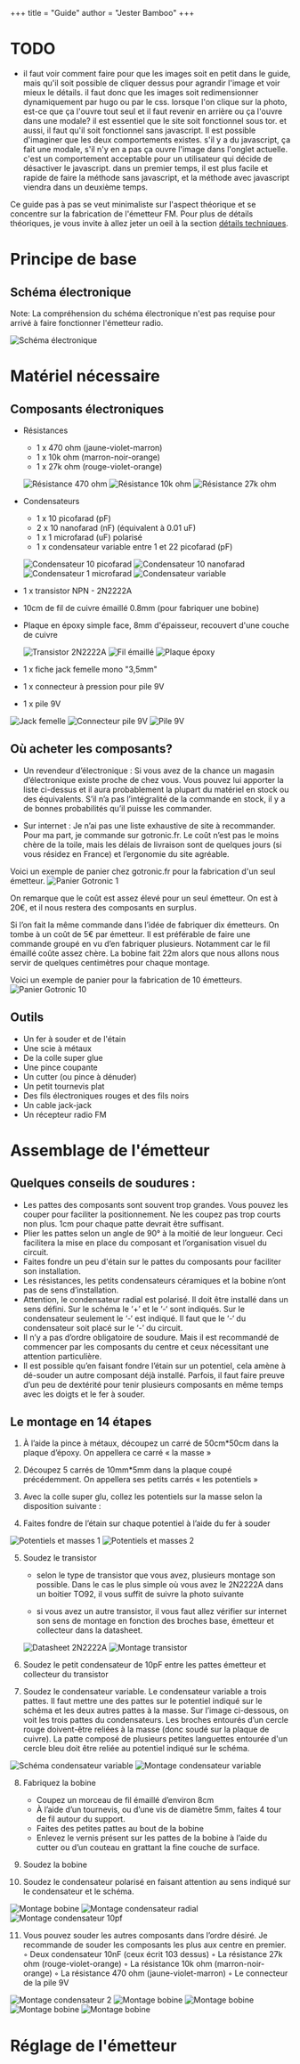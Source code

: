 +++
title = "Guide"
author = "Jester Bamboo"
+++
# TODO

- il faut voir comment faire pour que les images soit en petit dans le guide, mais qu'il soit possible de cliquer dessus pour agrandir l'image et voir mieux le détails. il faut donc que les images soit redimensionner dynamiquement par hugo ou par le css.
lorsque l'on clique sur la photo, est-ce que ça l'ouvre tout seul et il faut revenir en arrière ou ça l'ouvre dans une modale? il est essentiel que le site soit fonctionnel sous tor. et aussi, il faut qu'il soit fonctionnel sans javascript. Il est possible d'imaginer que les deux comportements existes. s'il y a du javascript, ça fait une modale, s'il n'y en a pas ça ouvre l'image dans l'onglet actuelle. c'est un comportement acceptable pour un utilisateur qui décide de désactiver le javascript. dans un premier temps, il est plus facile et rapide de faire la méthode sans javascript, et la méthode avec javascript viendra dans un deuxième temps.

Ce guide pas à pas se veut minimaliste sur l'aspect théorique et se concentre sur la fabrication de l'émetteur FM. Pour plus de détails théoriques, je vous invite à allez jeter un oeil à la section [détails techniques](/techniques).

# Principe de base

## Schéma électronique
Note: La compréhension du schéma électronique n'est pas requise pour arrivé à faire fonctionner l'émetteur radio.

![Schéma électronique](/schema-electronique.png)    


# Matériel nécessaire

## Composants électroniques

- Résistances
    - 1 x 470 ohm (jaune-violet-marron)
    - 1 x 10k ohm (marron-noir-orange)
    - 1 x 27k ohm (rouge-violet-orange)

    ![Résistance 470 ohm](/composants/resistance-470.jpg)
    ![Résistance 10k ohm](/composants/resistance-10k.jpg)
    ![Résistance 27k ohm](/composants/resistance-27k.jpg)

- Condensateurs
    - 1 x 10 picofarad (pF)
    - 2 x 10 nanofarad (nF) (équivalent à 0.01 uF)
    - 1 x 1 microfarad (uF) polarisé     
    - 1 x condensateur variable entre 1 et 22 picofarad (pF)

    ![Condensateur 10 picofarad](/composants/condensateur-10pF.jpg)
    ![Condensateur 10 nanofarad](/composants/condensateur-10nF.jpg)
    ![Condensateur 1 microfarad ](/composants/condensateur-1uF.jpg)
    ![Condensateur variable](/composants/condensateur-variable.jpg)


- 1 x transistor NPN - 2N2222A
- 10cm de fil de cuivre émaillé 0.8mm (pour fabriquer une bobine)
- Plaque en époxy simple face, 8mm d'épaisseur, recouvert d'une couche de cuivre

    ![Transistor 2N2222A](/composants/transistor-2N2222A.jpg)
    ![Fil émaillé](/composants/fil-emaille.jpg)
    ![Plaque époxy](/composants/plaque-epoxy.jpg)

- 1 x fiche jack femelle mono "3,5mm"
- 1 x connecteur à pression pour pile 9V
- 1 x pile 9V

![Jack femelle](/composants/jack-femelle.jpg)
![Connecteur pile 9V](/composants/connecteur-9V.jpg)
![Pile 9V](/composants/pile-9V.jpg)

## Où acheter les composants?

- Un revendeur d’électronique :
Si vous avez de la chance un magasin d’électronique existe proche de chez vous. Vous pouvez lui apporter la liste ci-dessus et il aura probablement la plupart du matériel en stock ou des équivalents. S’il n’a pas l’intégralité de la commande en stock, il y a de bonnes probabilités qu’il puisse les commander.

- Sur internet :
Je n’ai pas une liste exhaustive de site à recommander. Pour ma part, je commande sur gotronic.fr. Le coût n’est pas le moins chère de la toile, mais les délais de livraison sont de quelques jours (si vous résidez en France) et l’ergonomie du site agréable.

Voici un exemple de panier chez gotronic.fr pour la fabrication d'un seul émetteur.
![Panier Gotronic 1](/panier-gotronic-1.png)

On remarque que le coût est assez élevé pour un seul émetteur. On est à 20€, et il nous restera des composants en surplus.

Si l’on fait la même commande dans l’idée de fabriquer dix émetteurs. On tombe à un coût de 5€ par émetteur. Il est préférable de faire une commande groupé en vu d’en fabriquer plusieurs. Notamment car le fil émaillé coûte assez chère. La bobine fait 22m alors que nous allons nous servir de quelques centimètres pour chaque montage.

Voici un exemple de panier pour la fabrication de 10 émetteurs.
![Panier Gotronic 10](/panier-gotronic-10.png)

## Outils
- Un fer à souder et de l'étain
- Une scie à métaux
- De la colle super glue
- Une pince coupante
- Un cutter (ou pince à dénuder)
- Un petit tournevis plat
- Des fils électroniques rouges et des fils noirs
- Un cable jack-jack
- Un récepteur radio FM

# Assemblage de l'émetteur

## Quelques conseils de soudures :
- Les pattes des composants sont souvent trop grandes. Vous pouvez les couper pour faciliter la positionnement. Ne les coupez pas trop courts non plus. 1cm pour chaque patte devrait être suffisant.
- Plier les pattes selon un angle de 90° à la moitié de leur longueur. Ceci facilitera la mise en place du composant et l’organisation visuel du circuit.
- Faites fondre un peu d'étain sur le pattes du composants pour faciliter son installation.
- Les résistances, les petits condensateurs céramiques et la bobine n’ont pas de sens d’installation.
- Attention, le condensateur radial est polarisé. Il doit être installé dans un sens défini. Sur le schéma le ‘+’ et le ‘-‘ sont indiqués. Sur le condensateur seulement le ‘-‘ est indiqué. Il faut que le ‘-‘ du condensateur soit placé sur le ‘-’ du circuit.
- Il n’y a pas d’ordre obligatoire de soudure. Mais il est recommandé de commencer par les composants du centre et ceux nécessitant une attention particulière.
- Il est possible qu’en faisant fondre l’étain sur un potentiel, cela amène à dé-souder un autre composant déjà installé. Parfois, il faut faire preuve d’un peu de dextérité pour tenir plusieurs composants en même temps avec les doigts et le fer à souder.

## Le montage en 14 étapes
1. À l’aide la pince à métaux, découpez un carré de 50cm*50cm dans la plaque d’époxy. On appellera ce carré « la masse »

2. Découpez 5 carrés de 10mm*5mm dans la plaque coupé précédemment. On appellera ses petits carrés « les potentiels »

3. Avec la colle super glu, collez les potentiels sur la masse selon la disposition suivante :

4. Faites fondre de l’étain sur chaque potentiel à l’aide du fer à souder

![Potentiels et masses 1](/assemblage/1-potentiels-masses.jpg)
![Potentiels et masses 2](/assemblage/2-potentiels-colles.jpg)

5. Soudez le transistor
    - selon le type de transistor que vous avez, plusieurs montage son possible. Dans le cas le plus simple où vous avez le 2N2222A dans un boitier TO92, il vous suffit de suivre la photo suivante

    - si vous avez un autre transistor, il vous faut allez vérifier sur internet son sens de montage en fonction des broches base, émetteur et collecteur dans la datasheet.

    ![Datasheet 2N2222A](/assemblage/3-2n2222a.jpg)
    ![Montage transistor](/assemblage/4-transistor.jpg)

6. Soudez le petit condensateur de 10pF entre les pattes émetteur et collecteur du transistor

7. Soudez le condensateur variable. Le condensateur variable a trois pattes. Il faut mettre une des pattes sur le potentiel indiqué sur le schéma et les deux autres pattes à la masse. Sur l’image ci-dessous, on voit les trois pattes du condensateurs. Les broches entourés d’un cercle rouge doivent-être reliées à la masse (donc soudé sur la plaque de cuivre). La patte composé de plusieurs petites languettes entourée d'un cercle bleu doit être reliée au potentiel indiqué sur le schéma.

![Schéma condensateur variable](/assemblage/5-condensateur-variable-schema.jpg)
![Montage condensateur variable](/assemblage/6-condensateur-variable.jpg)

8. Fabriquez la bobine
    - Coupez un morceau de fil émaillé d’environ 8cm
    - À l’aide d’un tournevis, ou d’une vis de diamètre 5mm, faites 4 tour de fil autour du support.
    - Faites des petites pattes au bout de la bobine
    - Enlevez le vernis présent sur les pattes de la bobine à l’aide du cutter ou d’un couteau en grattant la fine couche de surface.

9. Soudez la bobine

10. Soudez le condensateur polarisé en faisant attention au sens indiqué sur le condensateur et le schéma.

![Montage bobine](/assemblage/7-bobine.jpg)
![Montage condensateur radial](/assemblage/8-condensateur-radial.jpg)
![Montage condensateur 10pf](/assemblage/9-condensateur-10pf.jpg)

11. Vous pouvez souder les autres composants dans l’ordre désiré. Je recommande de souder les composants les plus aux centre en premier.
        ◦ Deux condensateur 10nF (ceux écrit 103 dessus)
        ◦ La résistance 27k ohm (rouge-violet-orange)
        ◦ La résistance 10k ohm (marron-noir-orange)
        ◦ La résistance 470 ohm (jaune-violet-marron)
        ◦ Le connecteur de la pile 9V


![Montage condensateur 2](/assemblage/10-condensateur2.jpg)
![Montage bobine](/assemblage/11-resistances.jpg)
![Montage bobine](/assemblage/12-resistances2.jpg)
![Montage bobine](/assemblage/13-resistances1.jpg)
![Montage bobine](/assemblage/14-resistances2.jpg)

# Réglage de l'émetteur

